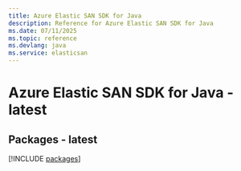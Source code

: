 ```yaml
---
title: Azure Elastic SAN SDK for Java
description: Reference for Azure Elastic SAN SDK for Java
ms.date: 07/11/2025
ms.topic: reference
ms.devlang: java
ms.service: elasticsan
---
```

# Azure Elastic SAN SDK for Java - latest
## Packages - latest
[!INCLUDE [packages](elastic-san-index.md)]